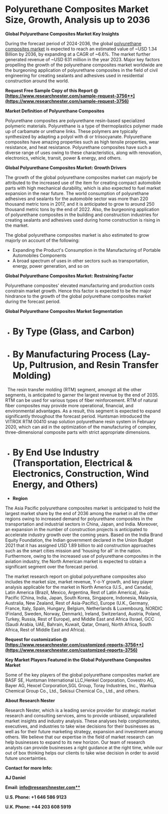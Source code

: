 ﻿# **Polyurethane Composites Market Size, Growth, Analysis up to 2036**

**Global Polyurethane Composites Market Key Insights**

During the forecast period of 2024-2036, the global [polyurethane composites market](https://www.researchnester.com/reports/polyurethane-composites-market/3756) is expected to reach an estimated value of ~USD 1.34 Billion by 2036, by expanding at a CAGR of ~6.6%. The market further generated revenue of ~USD 631 million in the year 2023. Major key factors propelling the growth of the polyurethane composites market worldwide are the burgeoning application of polyurethane composites in the field of civil engineering for creating sealants and adhesives used in residential construction around the world.

**Request Free Sample Copy of this Report @ [https://www.researchnester.com/sample-request-3756**](https://www.researchnester.com/sample-request-3756)**

**Market Definition of Polyurethane Composites**

Polyurethane composites are polyurethane resin-based specialized polymeric materials. Polyurethane is a type of thermoplastics polymer made up of carbamate or urethane links. These polymers are typically synthesized by adapting a polyol with di or triisocyanate. Polyurethane composites have amazing properties such as high tensile properties, wear resistance, and heat resistance. Polyurethane composites have such a diverse range of uses owing to these characteristics, along with renovation, electronics, vehicle, transit, power & energy, and others.

**Global Polyurethane Composites Market: Growth Drivers**

The growth of the global polyurethane composites market can majorly be attributed to the increased use of the item for creating compact automobile parts with high mechanical durability, which is also expected to fuel market expansion in the near future. The world consumption of polyurethane adhesives and sealants for the automobile sector was more than 220 thousand metric tons in 2017, and it is anticipated to grow to around 250 thousand metric tons by the end of 2022. Also, the burgeoning application of polyurethane composites in the building and construction industries for creating sealants and adhesives used during home construction is rising in the market.

The global polyurethane composites market is also estimated to grow majorly on account of the following:

- Expanding the Product's Consumption in the Manufacturing of Portable Automobiles Components
- A broad spectrum of uses in other sectors such as transportation, energy, power generation, and so on

**Global Polyurethane Composites Market: Restraining Factor**

Polyurethane composites' elevated manufacturing and production costs constrain market growth. Hence this factor is expected to be the major hindrance to the growth of the global polyurethane composites market during the forecast period.

**Global Polyurethane Composites Market Segmentation** 
- # **By Type (Glass, and Carbon)**
- # **By Manufacturing Process (Lay-Up, Pultrusion, and Resin Transfer Molding)**
` `The resin transfer molding (RTM) segment, amongst all the other segments, is anticipated to garner the largest revenue by the end of 2035. RTM can be used for various types of fiber reinforcement. RTM of natural fiber composites may provide more operational, financial, and environmental advantages. As a result, this segment is expected to expand significantly throughout the forecast period. Huntsman introduced the VITROX RTM 00410 snap solution polyurethane resin system in February 2020, which can aid in the optimization of the manufacturing of complex, three-dimensional composite parts with strict appropriate dimensions.
- # **By End Use Industry (Transportation, Electrical & Electronics, Construction, Wind Energy, and Others)**
- **Region**

The Asia Pacific polyurethane composites market is anticipated to hold the largest market share by the end of 2036 among the market in all the other regions owing to increased demand for polyurethane composites in the transportation and industrial sectors in China, Japan, and India. Moreover, an expansion in the number of construction projects is anticipated to accelerate industry growth over the coming years. Based on the India Brand Equity Foundation, the Indian government declared in the Union Budget 2021 that it has assigned USD 1.89 billion to aid construction approaches such as the smart cities mission and 'housing for all' in the nation. Furthermore, owing to the increased use of polyurethane composites in the aviation industry, the North American market is expected to obtain a significant segment over the forecast period.

The market research report on global polyurethane composites also includes the market size, market revenue, Y-o-Y growth, and key player analysis applicable for the market in North America (U.S., and Canada), Latin America (Brazil, Mexico, Argentina, Rest of Latin America), Asia-Pacific (China, India, Japan, South Korea, Singapore, Indonesia, Malaysia, Australia, New Zealand, Rest of Asia-Pacific), Europe (U.K., Germany, France, Italy, Spain, Hungary, Belgium, Netherlands & Luxembourg, NORDIC (Finland, Sweden, Norway, Denmark), Ireland, Switzerland, Austria, Poland, Turkey, Russia, Rest of Europe), and Middle East and Africa (Israel, GCC (Saudi Arabia, UAE, Bahrain, Kuwait, Qatar, Oman), North Africa, South Africa, Rest of Middle East and Africa).

**Request for customization @ [https://www.researchnester.com/customized-reports-3756**](https://www.researchnester.com/customized-reports-3756)**

**Key Market Players Featured in the Global Polyurethane Composites Market**

Some of the key players of the global polyurethane composites market are BASF SE, Huntsman International LLC,Henkel Corporation, Covestro AG, Bayer AG, Hexcel Corporation,SGL Group, Toray Industries, Inc., Wanhua Chemical Group Co., Ltd., Sekisui Chemical Co., Ltd., and others.

**About Research Nester**

Research Nester, which is a leading service provider for strategic market research and consulting services, aims to provide unbiased, unparalleled market insights and industry analysis. These analyses help conglomerates, executives, and industries to take wise decisions for their businesses as well as for their future marketing strategy, expansion and investment among others. We believe that our expertise in the field of market research can help businesses to expand to its new horizon. Our team of research analysts can provide businesses a right guidance at the right time, while our out of box thinking helps our clients to take wise decision in order to avoid future uncertainties.

<a name="_hlk118278864"></a>**Contact for more Info:**

**AJ Daniel**

**Email: [info@researchnester.com**](mailto:info@researchnester.com)**

**U.S. Phone: +1 646 586 9123** 

**U.K. Phone: +44 203 608 5919**

